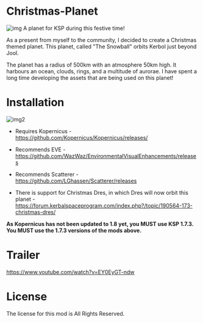 # Christmas-Planet
![img](https://cdn.discordapp.com/attachments/366325097507586049/659114656069058576/unknown.png)
A planet for KSP during this festive time!

As a present from myself to the community, I decided to create a Christmas themed planet. This planet, called "The Snowball" orbits Kerbol just beyond Jool.

The planet has a radius of 500km with an atmosphere 50km high. It harbours an ocean, clouds, rings, and a multitude of aurorae. I have spent a long time developing the assets that are being used on this planet!

# Installation
![img2](https://cdn.discordapp.com/attachments/345282910926143498/659125509833359377/unknown.png)
* Requires Kopernicus - https://github.com/Kopernicus/Kopernicus/releases/
* Recommends EVE - https://github.com/WazWaz/EnvironmentalVisualEnhancements/releases
* Recommends Scatterer - https://github.com/LGhassen/Scatterer/releases

* There is support for Christmas Dres, in which Dres will now orbit this planet - https://forum.kerbalspaceprogram.com/index.php?/topic/190564-173-christmas-dres/

**As Kopernicus has not been updated to 1.8 yet, you MUST use KSP 1.7.3. You MUST use the 1.7.3 versions of the mods above.**

# Trailer
https://www.youtube.com/watch?v=EY0EyGT-ndw


# License
The license for this mod is All Rights Reserved.
